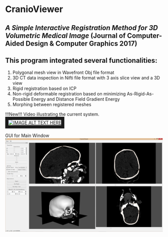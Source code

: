# CranioViewer

## _A Simple Interactive Registration Method for 3D Volumetric Medical Image_ (Journal of Computer-Aided Design & Computer Graphics 2017)

## This program integrated several functionalities:
1. Polygonal mesh view in Wavefront Obj file format
2. 3D CT data inspection in Nifti file format with 3 axis slice view and a 3D view
3. Rigid registration based on ICP
4. Non-rigid deformable registration based on minimizing As-Rigid-As-Possible Energy and Distance Field Gradient Energy
5. Morphing between registered meshes

!!!New!!! Video illustrating the current system.
<br>
<a href="http://www.youtube.com/watch?feature=player_embedded&v=P7ZnMbBMFgU" target="_blank">
<img src="http://img.youtube.com/vi/P7ZnMbBMFgU/0.jpg" alt="IMAGE ALT TEXT HERE" width="240" height="180" border="10" />
</a>

GUI for Main Window
![alt text](https://github.com/marlinilram/cranioviewer/raw/master/imgs/mainWin.png "Main Window")
